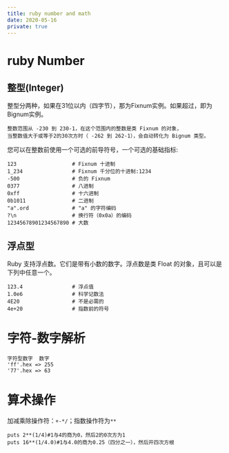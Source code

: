 ```yaml
---
title: ruby number and math
date: 2020-05-16
private: true
---
```

# ruby Number
## 整型(Integer)
整型分两种，如果在31位以内（四字节），那为Fixnum实例。如果超过，即为Bignum实例。

    整数范围从 -230 到 230-1，在这个范围内的整数是类 Fixnum 的对象， 
    当整数值大于或等于2的30次方时（ -262 到 262-1），会自动转化为 Bignum 类型。

您可以在整数前使用一个可选的前导符号，一个可选的基础指标:

    123                  # Fixnum 十进制
    1_234                # Fixnum 千分位的十进制:1234
    -500                 # 负的 Fixnum
    0377                 # 八进制
    0xff                 # 十六进制
    0b1011               # 二进制
    "a".ord              # "a" 的字符编码
    ?\n                  # 换行符（0x0a）的编码
    12345678901234567890 # 大数
 
## 浮点型
Ruby 支持浮点数。它们是带有小数的数字。浮点数是类 Float 的对象，且可以是下列中任意一个。

    123.4                # 浮点值
    1.0e6                # 科学记数法
    4E20                 # 不是必需的
    4e+20                # 指数前的符号

# 字符-数字解析
    字符型数字  数字
    'ff'.hex => 255
    '77'.hex => 63

 
# 算术操作
加减乘除操作符：`+-*/`；指数操作符为`**`

    puts 2**(1/4)#1与4的商为0，然后2的0次方为1 
    puts 16**(1/4.0)#1与4.0的商为0.25（四分之一），然后开四次方根